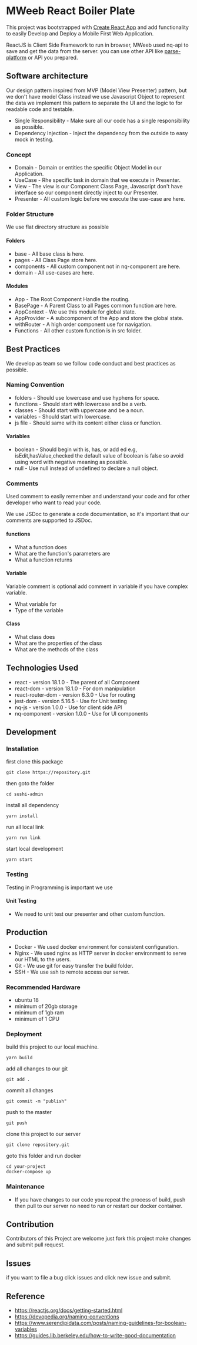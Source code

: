 # MWeeb React Boiler Plate

This project was bootstrapped with [Create React App](https://github.com/facebook/create-react-app) and add
functionality to easily Develop and Deploy a Mobile First Web Application.

ReactJS is Client Side Framework to run in browser, MWeeb used nq-api to save and get the data from the server. you can
use other API like [parse-platform](https://parseplatform.org) or API you prepared.

## Software architecture

Our design pattern inspired from MVP (Model View Presenter) pattern, but we don't have model Class instead we use
Javascript Object to represent the data we implement this pattern to separate the UI and the logic to for readable code
and testable.

* Single Responsibility - Make sure all our code has a single responsibility as possible.
* Dependency Injection - Inject the dependency from the outside to easy mock in testing.

### Concept

* Domain - Domain or entities the specific Object Model in our Application.
* UseCase - Rhe specific task in domain that we execute in Presenter.
* View - The view is our Component Class Page, Javascript don't have interface so our component directly inject to our
  Presenter.
* Presenter - All custom logic before we execute the use-case are here.

### Folder Structure

We use flat directory structure as possible

#### Folders

* base - All base class is here.
* pages - All Class Page store here.
* components - All custom component not in nq-component are here.
* domain - All use-cases are here.

#### Modules

* App - The Root Component Handle the routing.
* BasePage - A Parent Class to all Pages common function are here.
* AppContext - We use this module for global state.
* AppProvider - A subcomponent of the App and store the global state.
* withRouter - A high order component use for navigation.
* Functions - All other custom function is in src folder.

## Best Practices

We develop as team so we follow code conduct and best practices as possible.

### Naming Convention

* folders - Should use lowercase and use hyphens for space.
* functions - Should start with lowercase and be a verb.
* classes - Should start with uppercase and be a noun.
* variables - Should start with lowercase.
* js file - Should same with its content either class or function.

#### Variables

* boolean - Should begin with is, has, or add ed e.g, isEdit,hasValue,checked the default value of boolean is false so
  avoid using word with negative meaning as possible.
* null - Use null instead of undefined to declare a null object.

### Comments

Used comment to easily remember and understand your code and for other developer who want to read your code.

We use JSDoc to generate a code documentation, so it's important that our comments are supported to JSDoc.

#### functions

* What a function does
* What are the function's parameters are
* What a function returns

#### Variable

Variable comment is optional add comment in variable if you have complex variable.

* What variable for
* Type of the variable

#### Class

* What class does
* What are the properties of the class
* What are the methods of the class

## Technologies Used

- react - version 18.1.0 - The parent of all Component
- react-dom - version 18.1.0 - For dom manipulation
- react-router-dom - version 6.3.0 - Use for routing
- jest-dom - version 5.16.5 - Use for Unit testing
- nq-js - version 1.0.0 - Use for client side API
- nq-component - version 1.0.0 - Use for UI components

## Development

### Installation

first clone this package

```
git clone https://repository.git
```

then goto the folder

```
cd sushi-admin
```

install all dependency

```
yarn install
```

run all local link

```
yarn run link
```

start local development

```
yarn start
```

### Testing

Testing in Programming is important we use

#### Unit Testing

* We need to unit test our presenter and other custom function.

## Production

* Docker - We used docker environment for consistent configuration.
* Nginx - We used nginx as HTTP server in docker environment to serve our HTML to the users.
* Git - We use git for easy transfer the build folder.
* SSH - We use ssh to remote access our server.

### Recommended Hardware

* ubuntu 18
* minimum of 20gb storage
* minimum of 1gb ram
* minimum of 1 CPU

### Deployment

build this project to our local machine.

```
yarn build
```

add all changes to our git

```
git add .
```

commit all changes

```
git commit -m "publish"
```

push to the master

```
git push
```

clone this project to our server

```
git clone repository.git
```

goto this folder and run docker

```
cd your-project
docker-compose up
```

### Maintenance

* If you have changes to our code you repeat the process of build, push then pull to our server no need to run or
  restart our docker container.

## Contribution

Contributors of this Project are welcome just fork this project make changes and submit pull request.

## Issues

if you want to file a bug click issues and click new issue and submit.

## Reference

* https://reactjs.org/docs/getting-started.html
* https://devopedia.org/naming-conventions
* https://www.serendipidata.com/posts/naming-guidelines-for-boolean-variables
* https://guides.lib.berkeley.edu/how-to-write-good-documentation
